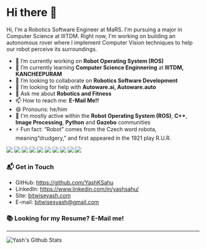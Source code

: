 # Hi there 👋

Hi, I'm a Robotics Software Engineer at MaRS.
I'm pursuing a major in Computer Science at IIITDM. Right now, I'm working on building an autonomous rover where I implement Computer Vision techniques to help our robot perceive its surroundings.

- 🔭 I’m currently working on **Robot Operating System (ROS)**
- 🌱 I’m currently learning **Computer Science Enginnering** at **IIITDM, KANCHEEPURAM**
- 👯 I’m looking to collaborate on **Robotics Software Development**
- 🤔 I’m looking for help with **Autoware.ai, Autoware.auto**
- 💬 Ask me about **Robotics and Fitness**
- 📫 How to reach me: **E-Mail Me!!**
- 😄 Pronouns: he/him
- 💬 I'm mostly active within the **Robot Operating System (ROS)**, **C++**, **Image Processing**, **Python** and **Gazebo** communities
- ⚡ Fun fact: “Robot” comes from the Czech word robota, meaning“drudgery,” and first appeared in the 1921 play R.U.R.

<p>
  <p>
    <img src="https://img.shields.io/badge/-Visual%20Studio%20Code-23A9F2?style=flat-square&logo=Visual%20Studio%20Code&logoColor=white"/>
    <img src="https://img.shields.io/badge/-Github-181717?style=flat-square&logo=GitHub&logoColor=white"/>
    <img src="https://img.shields.io/badge/-Git-F44D27?style=flat-square&logo=Git&logoColor=white"/>
    <img src="https://img.shields.io/badge/-MySQL-F29111?style=flat-square&logo=MySQL&logoColor=white"/>
    <img src="https://img.shields.io/badge/-ROS-22314E?style=flat-square&logo=ROS&logoColor=white"/>
    <img src="https://img.shields.io/badge/-OpenCV-5C3EE8?style=flat-square&logo=OpenCV&logoColor=white"/>
    <img src="https://img.shields.io/badge/-Autodesk-0696D7?style=flat-square&logo=Autodesk&logoColor=white"/>
    <img src="https://img.shields.io/badge/-Ubuntu-E95420?style=flat-square&logo=Ubuntu&logoColor=white"/>
    <img src="https://img.shields.io/badge/-Linux-FCC624?style=flat-square&logo=Linux&logoColor=white"/>
    <img src="https://img.shields.io/badge/-IMDB-FCC624?style=flat-square&logo=IMDb&logoColor=white"/>
   </p>
</p>

### 📬 Get in Touch

- GitHub: https://github.com/YashKSahu
- LinkedIn: https://www.linkedin.com/in/yashsahu/
- Site: [bitwiseyash.com](https://bitwiseyash.com/)
- E-mail: bitwisesyash@gmail.com

### 📚 Looking for my Resume? E-Mail me!

---

<img align="left" alt="Yash's Github Stats" src="https://github-readme-stats.vercel.app/api?username=yashksahu&show_icons=true&hide_border=true" />
